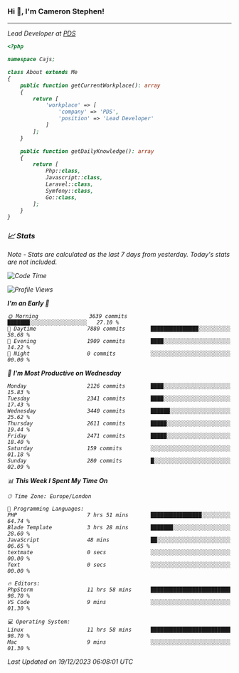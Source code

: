### Hi 👋, I'm Cameron Stephen!
<hr>
<p><em>Lead Developer at <a href="https://prindatasolutions.co.uk">PDS</a></p>


```php
<?php

namespace Cajs;

class About extends Me
{
    public function getCurrentWorkplace(): array
    {
        return [
            'workplace' => [
                'company' => 'PDS',
                'position' => 'Lead Developer'
            ]
        ];
    }

    public function getDailyKnowledge(): array
    {
        return [
            Php::class,
            Javascript::class,
            Laravel::class,
            Symfony::class,
            Go::class,
        ];
    }
}
```

### 📈 Stats
<p><em>Note - Stats are calculated as the last 7 days from yesterday. Today's stats are not included.</em></p>


<!--START_SECTION:waka-->
![Code Time](http://img.shields.io/badge/Code%20Time-3%2C637%20hrs%2030%20mins-blue)

![Profile Views](http://img.shields.io/badge/Profile%20Views-0-blue)

**I'm an Early 🐤** 

```text
🌞 Morning                3639 commits        ███████░░░░░░░░░░░░░░░░░░   27.10 % 
🌆 Daytime                7880 commits        ███████████████░░░░░░░░░░   58.68 % 
🌃 Evening                1909 commits        ████░░░░░░░░░░░░░░░░░░░░░   14.22 % 
🌙 Night                  0 commits           ░░░░░░░░░░░░░░░░░░░░░░░░░   00.00 % 
```
📅 **I'm Most Productive on Wednesday** 

```text
Monday                   2126 commits        ████░░░░░░░░░░░░░░░░░░░░░   15.83 % 
Tuesday                  2341 commits        ████░░░░░░░░░░░░░░░░░░░░░   17.43 % 
Wednesday                3440 commits        ██████░░░░░░░░░░░░░░░░░░░   25.62 % 
Thursday                 2611 commits        █████░░░░░░░░░░░░░░░░░░░░   19.44 % 
Friday                   2471 commits        █████░░░░░░░░░░░░░░░░░░░░   18.40 % 
Saturday                 159 commits         ░░░░░░░░░░░░░░░░░░░░░░░░░   01.18 % 
Sunday                   280 commits         █░░░░░░░░░░░░░░░░░░░░░░░░   02.09 % 
```


📊 **This Week I Spent My Time On** 

```text
🕑︎ Time Zone: Europe/London

💬 Programming Languages: 
PHP                      7 hrs 51 mins       ████████████████░░░░░░░░░   64.74 % 
Blade Template           3 hrs 28 mins       ███████░░░░░░░░░░░░░░░░░░   28.60 % 
JavaScript               48 mins             ██░░░░░░░░░░░░░░░░░░░░░░░   06.65 % 
textmate                 0 secs              ░░░░░░░░░░░░░░░░░░░░░░░░░   00.00 % 
Text                     0 secs              ░░░░░░░░░░░░░░░░░░░░░░░░░   00.00 % 

🔥 Editors: 
PhpStorm                 11 hrs 58 mins      █████████████████████████   98.70 % 
VS Code                  9 mins              ░░░░░░░░░░░░░░░░░░░░░░░░░   01.30 % 

💻 Operating System: 
Linux                    11 hrs 58 mins      █████████████████████████   98.70 % 
Mac                      9 mins              ░░░░░░░░░░░░░░░░░░░░░░░░░   01.30 % 
```


 Last Updated on 19/12/2023 06:08:01 UTC
<!--END_SECTION:waka-->
